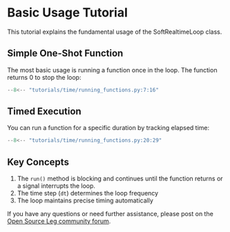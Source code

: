 # Basic Usage Tutorial

This tutorial explains the fundamental usage of the SoftRealtimeLoop class.

## Simple One-Shot Function

The most basic usage is running a function once in the loop. The function returns 0 to stop the loop:

```python
--8<-- "tutorials/time/running_functions.py:7:16"
```

## Timed Execution

You can run a function for a specific duration by tracking elapsed time:

```python
--8<-- "tutorials/time/running_functions.py:20:29"
```

## Key Concepts

1. The `run()` method is blocking and continues until the function returns or a signal interrupts the loop.
2. The time step (`dt`) determines the loop frequency
3. The loop maintains precise timing automatically

If you have any questions or need further assistance, please post on the [Open Source Leg community forum](https://opensourceleg.org/community).
